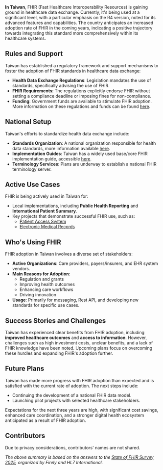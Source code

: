 **In Taiwan**, FHIR (Fast Healthcare Interoperability Resources) is gaining ground in healthcare data exchange. Currently, it's being used at a significant level, with a particular emphasis on the R4 version, noted for its advanced features and capabilities. The country anticipates an increased adoption rate of FHIR in the coming years, indicating a positive trajectory towards integrating this standard more comprehensively within its healthcare systems.

## Rules and Support
Taiwan has established a regulatory framework and support mechanisms to foster the adoption of FHIR standards in healthcare data exchange:
- **Health Data Exchange Regulations**: Legislation mandates the use of standards, specifically advising the use of FHIR.
- **FHIR Requirements**: The regulations explicitly endorse FHIR without setting a compliance deadline or imposing fines for non-compliance.
- **Funding**: Government funds are available to stimulate FHIR adoption. More information on these regulations and funds can be found [here](https://web.pcc.gov.tw/prkms/tender/common/bulletion/readBulletion?querySentence=FHIR&tenderStatusType=%E6%8B%9B%E6%A8%99&tenderStatusType=%E6%B1%BA%E6%A8%99&sortCol=TENDER_NOTICE_DATE&timeRange=113&pageSize=10).

## National Setup
Taiwan's efforts to standardize health data exchange include:
- **Standards Organization**: A national organization responsible for health data standards, more information available [here](https://medstandard.mohw.gov.tw/).
- **Implementation Guides**: Taiwan has a widely used base/core FHIR implementation guide, accessible [here](https://build.fhir.org/ig/cctwFHIRterm/MOHW_TWCoreIG_Build/index.html).
- **Terminology Services**: Plans are underway to establish a national FHIR terminology server.

## Active Use Cases
FHIR is being actively used in Taiwan for:
- Local implementations, including **Public Health Reporting** and **International Patient Summary**.
- Key projects that demonstrate successful FHIR use, such as:
    - [Patient Access System](https://twcore.mohw.gov.tw/ig/pas/)
    - [Electronic Medical Records](https://twcore.mohw.gov.tw/ig/emr/)

## Who's Using FHIR
FHIR adoption in Taiwan involves a diverse set of stakeholders:
- **Active Organizations**: Care providers, payers/insurers, and EHR system vendors.
- **Main Reasons for Adoption**:
    - Regulation and grants
    - Improving health outcomes
    - Enhancing care workflows
    - Driving innovation
- **Usage**: Primarily for messaging, Rest API, and developing new standards for specific use cases.

## Success Stories and Challenges
Taiwan has experienced clear benefits from FHIR adoption, including **improved healthcare outcomes** and **access to information**. However, challenges such as high investment costs, unclear benefits, and a lack of FHIR knowledge have been noted. Upcoming plans focus on overcoming these hurdles and expanding FHIR's adoption further.

## Future Plans
Taiwan has made more progress with FHIR adoption than expected and is satisfied with the current rate of adoption. The next steps include:
- Continuing the development of a national FHIR data model.
- Launching pilot projects with selected healthcare stakeholders.

Expectations for the next three years are high, with significant cost savings, enhanced care coordination, and a stronger digital health ecosystem anticipated as a result of FHIR adoption.

## Contributors
Due to privacy considerations, contributors' names are not shared.

*The above summary is based on the answers to the [State of FHIR Survey 2025](https://fire.ly/blog/the-state-of-fhir-in-2025/), organized by Firely and HL7 International.*